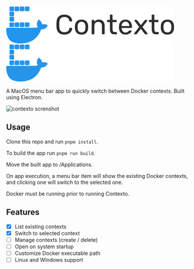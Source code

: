 ![contexto icon](/.github/images/logo.svg#gh-light-mode-only)
![contexto icon](/.github/images/logo_dark.svg#gh-dark-mode-only)

A MacOS menu bar app to quickly switch between Docker contexts. Built using Electron.

![contexto screnshot](https://i.imgur.com/ZcPTpVo.png)

## Usage

Clone this repo and run `pnpm install`.

To build the app run `pnpm run build`.

Move the built app to /Applications.

On app execution, a menu bar item will show the existing Docker contexts, and clicking one will switch to the selected one.

Docker must be running prior to running Contexto.

## Features

- [x] List existing contexts
- [x] Switch to selected context
- [ ] Manage contexts (create / delete)
- [ ] Open on system startup
- [ ] Customize Docker executable path
- [ ] Linux and Windows support
